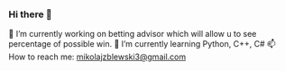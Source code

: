 ### Hi there 👋

🔭 I’m currently working on betting advisor which will allow u to see percentage of possible win.
🌱 I’m currently learning Python, C++, C#
📫 How to reach me: mikolajzblewski3@gmail.com
<!--
**zbleszczak/zbleszczak** is a ✨ _special_ ✨ repository because its `README.md` (this file) appears on your GitHub profile.

Here are some ideas to get you started:

- 🔭 I’m currently working on ...
- 🌱 I’m currently learning ...
- 👯 I’m looking to collaborate on ...
- 🤔 I’m looking for help with ...
- 💬 Ask me about ...
- 📫 How to reach me: ...
- 😄 Pronouns: ...
- ⚡ Fun fact: ...
-->
